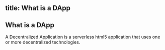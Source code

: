 title: What is a DApp
---

## What is a DApp

A Decentralized Application is a serverless html5 application that uses one or more decentralized technologies.

